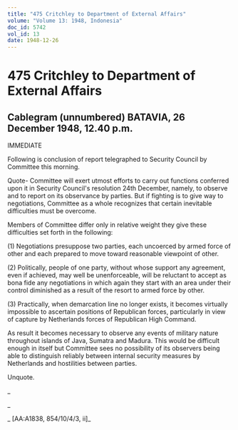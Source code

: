 ```yaml
---
title: "475 Critchley to Department of External Affairs"
volume: "Volume 13: 1948, Indonesia"
doc_id: 5742
vol_id: 13
date: 1948-12-26
---
```


# 475 Critchley to Department of External Affairs

## Cablegram (unnumbered) BATAVIA, 26 December 1948, 12.40 p.m.

IMMEDIATE

Following is conclusion of report telegraphed to Security Council by Committee this morning.

Quote- Committee will exert utmost efforts to carry out functions conferred upon it in Security Council's resolution 24th December, namely, to observe and to report on its observance by parties. But if fighting is to give way to negotiations, Committee as a whole recognizes that certain inevitable difficulties must be overcome.

Members of Committee differ only in relative weight they give these difficulties set forth in the following:

(1) Negotiations presuppose two parties, each uncoerced by armed force of other and each prepared to move toward reasonable viewpoint of other.

(2) Politically, people of one party, without whose support any agreement, even if achieved, may well be unenforceable, will be reluctant to accept as bona fide any negotiations in which again they start with an area under their control diminished as a result of the resort to armed force by other.

(3) Practically, when demarcation line no longer exists, it becomes virtually impossible to ascertain positions of Republican forces, particularly in view of capture by Netherlands forces of Republican High Command.

As result it becomes necessary to observe any events of military nature throughout islands of Java, Sumatra and Madura. This would be difficult enough in itself but Committee sees no possibility of its observers being able to distinguish reliably between internal security measures by Netherlands and hostilities between parties.

Unquote.

_

_

_ [AA:A1838, 854/10/4/3, ii]_
